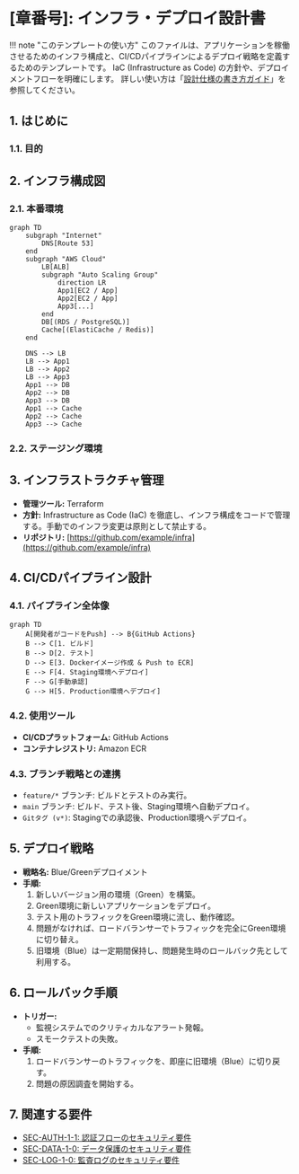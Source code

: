 # [章番号]: インフラ・デプロイ設計書

!!! note "このテンプレートの使い方"
このファイルは、アプリケーションを稼働させるためのインフラ構成と、CI/CDパイプラインによるデプロイ戦略を定義するためのテンプレートです。
IaC (Infrastructure as Code) の方針や、デプロイメントフローを明確にします。
詳しい使い方は「[設計仕様の書き方ガイド](ここにガイドへのパスを記述してください)」を参照してください。

## 1. はじめに

### 1.1. 目的

<!-- このドキュメントが定義するインフラとデプロイメント設計の目的を記述します。（例: 高可用性、スケーラビリティ、デプロイの自動化など） -->

## 2. インフラ構成図

<!-- 本番環境、ステージング環境などのインフラ構成を図で示します。クラウドプロバイダーのアーキテクチャ図の形式や、Mermaidを利用します。 -->

### 2.1. 本番環境

```mermaid
graph TD
    subgraph "Internet"
        DNS[Route 53]
    end
    subgraph "AWS Cloud"
        LB[ALB]
        subgraph "Auto Scaling Group"
            direction LR
            App1[EC2 / App]
            App2[EC2 / App]
            App3[...]
        end
        DB[(RDS / PostgreSQL)]
        Cache[(ElastiCache / Redis)]
    end

    DNS --> LB
    LB --> App1
    LB --> App2
    LB --> App3
    App1 --> DB
    App2 --> DB
    App3 --> DB
    App1 --> Cache
    App2 --> Cache
    App3 --> Cache
```

### 2.2. ステージング環境

<!-- 本番環境との差異などを記述します。 -->

## 3. インフラストラクチャ管理

<!-- インフラのプロビジョニングと管理方法についての方針を記述します。 -->

- **管理ツール:** Terraform
- **方針:** Infrastructure as Code (IaC) を徹底し、インフラ構成をコードで管理する。手動でのインフラ変更は原則として禁止する。
- **リポジトリ:** [https://github.com/example/infra](https://github.com/example/infra)

## 4. CI/CDパイプライン設計

<!-- コードのコミットから本番環境へのデプロイまでの、継続的インテグレーションと継続的デプロイメントのパイプラインを設計します。 -->

### 4.1. パイプライン全体像

```mermaid
graph TD
    A[開発者がコードをPush] --> B{GitHub Actions}
    B --> C[1. ビルド]
    B --> D[2. テスト]
    D --> E[3. Dockerイメージ作成 & Push to ECR]
    E --> F[4. Staging環境へデプロイ]
    F --> G[手動承認]
    G --> H[5. Production環境へデプロイ]
```

### 4.2. 使用ツール

- **CI/CDプラットフォーム:** GitHub Actions
- **コンテナレジストリ:** Amazon ECR

### 4.3. ブランチ戦略との連携

<!-- Gitのブランチ戦略とCI/CDパイプラインがどのように連携するかを記述します。 -->

- `feature/*` ブランチ: ビルドとテストのみ実行。
- `main` ブランチ: ビルド、テスト後、Staging環境へ自動デプロイ。
- `Gitタグ (v*)`: Stagingでの承認後、Production環境へデプロイ。

## 5. デプロイ戦略

<!-- 本番環境へのリリースを安全に行うための戦略を定義します。 -->

- **戦略名:** Blue/Greenデプロイメント
- **手順:**
  1. 新しいバージョン用の環境（Green）を構築。
  2. Green環境に新しいアプリケーションをデプロイ。
  3. テスト用のトラフィックをGreen環境に流し、動作確認。
  4. 問題がなければ、ロードバランサーでトラフィックを完全にGreen環境に切り替え。
  5. 旧環境（Blue）は一定期間保持し、問題発生時のロールバック先として利用する。

## 6. ロールバック手順

<!-- デプロイ後に問題が発生した場合の、切り戻し手順を定義します。 -->

- **トリガー:**
  - 監視システムでのクリティカルなアラート発報。
  - スモークテストの失敗。
- **手順:**
  1. ロードバランサーのトラフィックを、即座に旧環境（Blue）に切り戻す。
  2. 問題の原因調査を開始する。

## 7. 関連する要件

<!-- この設計の根拠となる要件IDへのリンクを記載します。 -->
<!-- 以下のリンクは例です。実際のファイルパスとセクションIDに更新してください。 -->

- [SEC-AUTH-1-1: 認証フローのセキュリティ要件](../01_システム仕様/03_セキュリティ要件.md#SEC-AUTH-1-1)
- [SEC-DATA-1-0: データ保護のセキュリティ要件](../01_システム仕様/03_セキュリティ要件.md#SEC-DATA-1-0)
- [SEC-LOG-1-0: 監査ログのセキュリティ要件](../01_システム仕様/03_セキュリティ要件.md#SEC-LOG-1-0)
